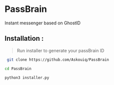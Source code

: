 # PassBrain
Instant messenger based on GhostID


## Installation :
> Run installer to generate your passBrain ID
```bash
 git clone https://github.com/Askouiq/PassBrain
```

```bash
cd PassBrain
```

```bash
python3 installer.py
``` 